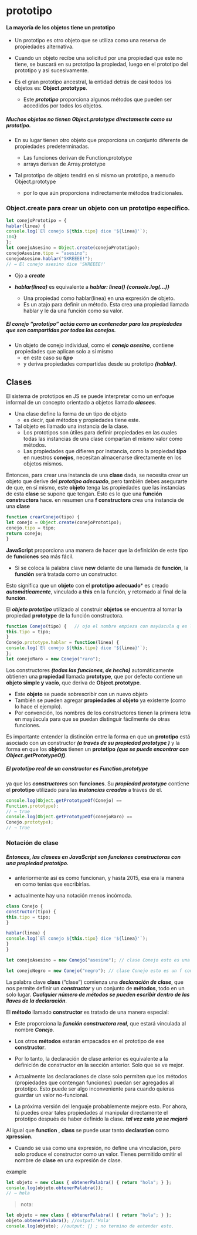 # prototipo

####   La mayoría de los objetos tiene un prototipo

* Un prototipo es otro objeto que se utiliza como una reserva de propiedades alternativa.

* Cuando un objeto recibe una solicitud por una propiedad que este no tiene, se
buscará en su prototipo la propiedad, luego en el prototipo del prototipo y asi
sucesivamente.

* Es el gran prototipo ancestral, la entidad detrás de casi todos los objetos es: **Object.prototype**.
    * Este ***prototipo*** proporciona algunos métodos que pueden ser accedidos por todos los objetos.


##### Muchos objetos no tienen Object.prototype directamente como su prototipo.

*  En su lugar tienen otro objeto que proporciona un conjunto diferente de propiedades predeterminadas.
    * Las funciones derivan de Function.prototype
    * arrays derivan de Array.prototype

* Tal prototipo de objeto tendrá en si mismo un prototipo, a menudo Object.prototype
    * por lo que aún proporciona indirectamente métodos tradicionales.

### Object.create para crear un objeto con un prototipo especifico.

```javascript
let conejoPrototipo = {
hablar(linea) {
console.log(`El conejo ${this.tipo} dice '${linea}'`);
104}
};
let conejoAsesino = Object.create(conejoPrototipo);
conejoAsesino.tipo = "asesino";
conejoAsesino.hablar("SKREEEE!");
// → El conejo asesino dice 'SKREEEE!'
```

* Ojo a ***create***

* ***hablar(linea)*** es equivalente a ***hablar: linea() {console.log(...)}***
    * Una propiedad como hablar(linea) en una expresión de objeto.
    * Es un atajo para definir un método. Esta crea una propiedad llamada hablar y le da una función como su valor.

##### El conejo “prototipo” actúa como un contenedor para las propiedades que son compartidas por todos los conejos.

* Un objeto de conejo individual, como el ***conejo asesino***, contiene propiedades que aplican solo a sí mismo
    * en este caso su ***tipo***
    * y deriva propiedades compartidas desde su prototipo ***(hablar)***.


## Clases

El sistema de prototipos en JS se puede interpretar como un enfoque
informal de un concepto orientado a objetos llamado ***clasees***.


* Una clase define la forma de un tipo de objeto
    * es decir, qué métodos y propiedades tiene este.
* Tal objeto es llamado una instancia de la clase.
    * Los prototipos son útiles para definir propiedades en las cuales todas las instancias de una clase compartan el mismo valor como métodos.
    * Las propiedades que difieren por instancia, como la propiedad ***tipo*** en nuestros **conejos**, necesitan almacenarse directamente en los objetos mismos.

Entonces, para crear una instancia de una **clase** dada, se necesita crear un objeto
que derive del ***prototipo adecuado***, pero también debes asegurarte de que, en
sí mismo, este **objeto** tenga las propiedades que las instancias de esta **clase** se
supone que tengan. Esto es lo que una **función constructora** hace.
en resumen una **f constructora** crea una instancia de una **clase**


```javascript
function crearConejo(tipo) {
let conejo = Object.create(conejoPrototipo);
conejo.tipo = tipo;
return conejo;
}

```


**JavaScript** proporciona una manera de hacer que la definición de este tipo
de **funciones** sea más fácil. 

* Si se coloca la palabra clave **new** delante de una llamada de **función**, la **función** será tratada como un constructor. 

Esto significa que un **objeto** con el **prototipo adecuado*** es creado ***automáticamente***, vinculado a **this** en la función, y retornado al final de la **función**.

El ***objeto prototipo*** utilizado al construir **objetos** se encuentra al tomar la
propiedad **prototype** de la función constructora.

```javascript
function Conejo(tipo) {   // ojo el nombre empieza con mayúscula q es la convención para los constructores
this.tipo = tipo;
}
Conejo.prototype.hablar = function(linea) {
console.log(`El conejo ${this.tipo} dice '${linea}'`);
};
let conejoRaro = new Conejo("raro");
```

Los constructores ***(todas las funciones, de hecho)*** automáticamente obtienen
una **propiedad** llamada **prototype**, que por defecto contiene un **objeto simple y vacío**,
que deriva de **Object.prototype**.

* Este **objeto** se puede sobrescribir con un nuevo objeto
* También se pueden agregar **propiedades** al **objeto** ya existente (como lo hace el ejemplo).
* Por convención, los nombres de los constructores tienen la primera letra en mayúscula para que se puedan distinguir fácilmente de otras funciones.

Es importante entender la distinción entre la forma en que un **prototipo** está
asociado con un constructor ***(a través de su propiedad prototype )*** y la forma
en que los **objetos** tienen un **prototipo** ***(que se puede encontrar con Object.getPrototypeOf)***.

##### El prototipo real de un constructor es Function.prototype

ya que los ***constructores*** son **funciones**. Su ***propiedad prototype*** contiene el
**prototipo** utilizado para las ***instancias creadas*** a traves de el.

```javascript
console.log(Object.getPrototypeOf(Conejo) ==
Function.prototype);
// → true
console.log(Object.getPrototypeOf(conejoRaro) ==
Conejo.prototype);
// → true
```

### Notación de clase

##### Entonces, las ***clasees*** en JavaScript son ***funciones constructoras*** con una **propiedad** **prototipo**.

* anteriormente así es como funcionan, y hasta 2015, esa era la manera en como
tenías que escribirlas.

* actualmente hay una notación menos incómoda.

```javascript
class Conejo {
constructor(tipo) {
this.tipo = tipo;
}

hablar(linea) {
console.log(`El conejo ${this.tipo} dice '${linea}'`);
}
}

let conejoAsesino = new Conejo("asesino"); // clase Conejo esto es una f constructora

let conejoNegro = new Conejo("negro"); // clase Conejo esto es un f constructora

```

La palabra clave **class** (“clase”) comienza una ***declaración de clase***, que nos
permite definir un ***constructor*** y un conjunto de **métodos**, todo en un solo
lugar. ***Cualquier número de métodos se pueden escribir dentro de las llaves de la declaración***.


El **método** llamado **constructor** es tratado de una manera especial:

* Este proporciona la ***función constructora real***, que estará vinculada al nombre ***Conejo***.
* Los otros **métodos** estarán empacados en el prototipo de ese **constructor**.
* Por lo tanto, la declaración de clase anterior es equivalente a la definición de constructor en la sección anterior. Solo que se ve mejor.

* Actualmente las declaraciones de clase solo permiten que los métodos (propiedades que contengan funciones)
puedan ser agregados al prototipo. Esto puede ser algo inconveniente para cuando quieras guardar un valor no-funcional.

* La próxima versión del lenguaje probablemente mejore esto. Por ahora, tú
puedes crear tales propiedades al manipular directamente el prototipo después
de haber definido la clase. ***tal vez esto ya se mejoró***

Al igual que **function** , **class** se puede usar tanto **declaration** 
como **xpression**.

* Cuando se usa como una expresión, no define una vinculación, pero solo produce el constructor como un valor. Tienes permitido omitir el nombre de **clase** en una expresión de clase.

example
```javascript
let objeto = new class { obtenerPalabra() { return "hola"; } };
console.log(objeto.obtenerPalabra());
// → hola
```
> nota:

```javascript
let objeto = new class { obtenerPalabra() { return "hola"; } };
objeto.obtenerPalabra(); //output:'Hola'
console.log(objeto); //output: {} ; no termino de entender esto.
```

